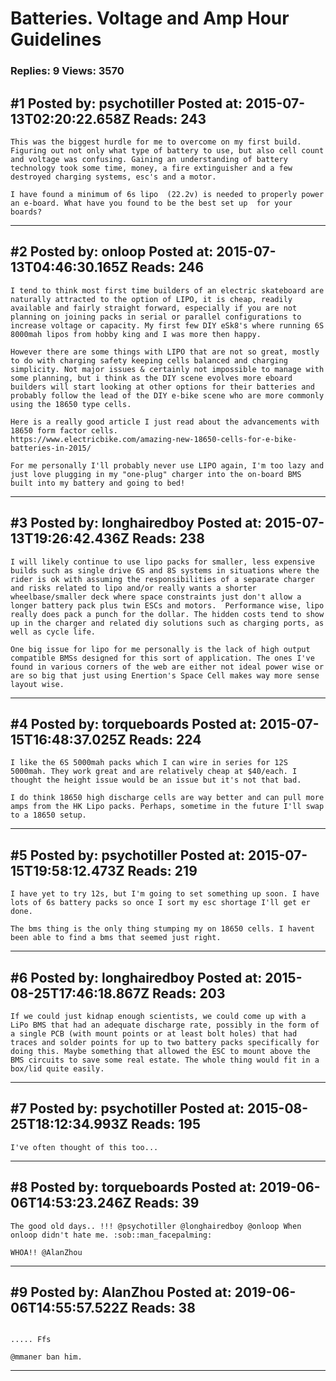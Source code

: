 # Batteries. Voltage and Amp Hour Guidelines

### Replies: 9 Views: 3570

## \#1 Posted by: psychotiller Posted at: 2015-07-13T02:20:22.658Z Reads: 243

```
This was the biggest hurdle for me to overcome on my first build. Figuring out not only what type of battery to use, but also cell count and voltage was confusing. Gaining an understanding of battery technology took some time, money, a fire extinguisher and a few destroyed charging systems, esc's and a motor.

I have found a minimum of 6s lipo  (22.2v) is needed to properly power an e-board. What have you found to be the best set up  for your boards?
```

---
## \#2 Posted by: onloop Posted at: 2015-07-13T04:46:30.165Z Reads: 246

```
I tend to think most first time builders of an electric skateboard are naturally attracted to the option of LIPO, it is cheap, readily available and fairly straight forward, especially if you are not planning on joining packs in serial or parallel configurations to increase voltage or capacity. My first few DIY eSk8's where running 6S 8000mah lipos from hobby king and I was more then happy.

However there are some things with LIPO that are not so great, mostly to do with charging safety keeping cells balanced and charging simplicity. Not major issues & certainly not impossible to manage with some planning, but i think as the DIY scene evolves more eboard builders will start looking at other options for their batteries and probably follow the lead of the DIY e-bike scene who are more commonly using the 18650 type cells.

Here is a really good article I just read about the advancements with 18650 form factor cells.
https://www.electricbike.com/amazing-new-18650-cells-for-e-bike-batteries-in-2015/

For me personally I'll probably never use LIPO again, I'm too lazy and just love plugging in my "one-plug" charger into the on-board BMS built into my battery and going to bed!
```

---
## \#3 Posted by: longhairedboy Posted at: 2015-07-13T19:26:42.436Z Reads: 238

```
I will likely continue to use lipo packs for smaller, less expensive builds such as single drive 6S and 8S systems in situations where the rider is ok with assuming the responsibilities of a separate charger and risks related to lipo and/or really wants a shorter wheelbase/smaller deck where space constraints just don't allow a longer battery pack plus twin ESCs and motors.  Performance wise, lipo really does pack a punch for the dollar. The hidden costs tend to show up in the charger and related diy solutions such as charging ports, as well as cycle life. 

One big issue for lipo for me personally is the lack of high output compatible BMSs designed for this sort of application. The ones I've found in various corners of the web are either not ideal power wise or are so big that just using Enertion's Space Cell makes way more sense layout wise.
```

---
## \#4 Posted by: torqueboards Posted at: 2015-07-15T16:48:37.025Z Reads: 224

```
I like the 6S 5000mah packs which I can wire in series for 12S 5000mah. They work great and are relatively cheap at $40/each. I thought the height issue would be an issue but it's not that bad.

I do think 18650 high discharge cells are way better and can pull more amps from the HK Lipo packs. Perhaps, sometime in the future I'll swap to a 18650 setup.
```

---
## \#5 Posted by: psychotiller Posted at: 2015-07-15T19:58:12.473Z Reads: 219

```
I have yet to try 12s, but I'm going to set something up soon. I have lots of 6s battery packs so once I sort my esc shortage I'll get er done.

The bms thing is the only thing stumping my on 18650 cells. I havent been able to find a bms that seemed just right.
```

---
## \#6 Posted by: longhairedboy Posted at: 2015-08-25T17:46:18.867Z Reads: 203

```
If we could just kidnap enough scientists, we could come up with a LiPo BMS that had an adequate discharge rate, possibly in the form of a single PCB (with mount points or at least bolt holes) that had traces and solder points for up to two battery packs specifically for doing this. Maybe something that allowed the ESC to mount above the BMS circuits to save some real estate. The whole thing would fit in a box/lid quite easily.
```

---
## \#7 Posted by: psychotiller Posted at: 2015-08-25T18:12:34.993Z Reads: 195

```
I've often thought of this too...
```

---
## \#8 Posted by: torqueboards Posted at: 2019-06-06T14:53:23.246Z Reads: 39

```
The good old days.. !!! @psychotiller @longhairedboy @onloop When onloop didn't hate me. :sob::man_facepalming:

WHOA!! @AlanZhou
```

---
## \#9 Posted by: AlanZhou Posted at: 2019-06-06T14:55:57.522Z Reads: 38

```

..... Ffs 

@mmaner ban him.
```

---
